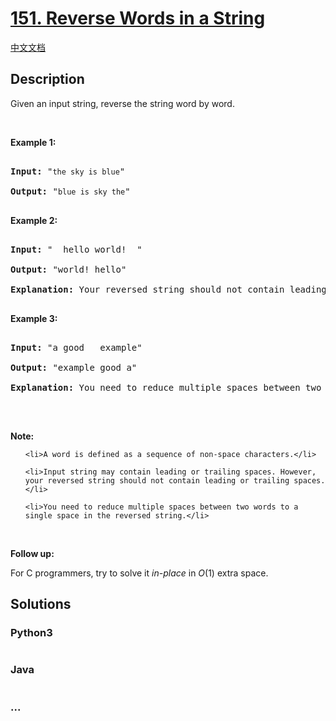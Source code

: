 # [151. Reverse Words in a String](https://leetcode.com/problems/reverse-words-in-a-string)

[中文文档](/solution/0100-0199/0151.Reverse%20Words%20in%20a%20String/README.md)

## Description

<p>Given an input string, reverse the string word by word.</p>

<p>&nbsp;</p>

<p><strong>Example 1:</strong></p>

<pre>

<strong>Input:</strong> &quot;<code>the sky is blue</code>&quot;

<strong>Output:&nbsp;</strong>&quot;<code>blue is sky the</code>&quot;

</pre>

<p><strong>Example 2:</strong></p>

<pre>

<strong>Input:</strong> &quot; &nbsp;hello world! &nbsp;&quot;

<strong>Output:&nbsp;</strong>&quot;world! hello&quot;

<strong>Explanation:</strong> Your reversed string should not contain leading or trailing spaces.

</pre>

<p><strong>Example 3:</strong></p>

<pre>

<strong>Input:</strong> &quot;a good &nbsp; example&quot;

<strong>Output:&nbsp;</strong>&quot;example good a&quot;

<strong>Explanation:</strong> You need to reduce multiple spaces between two words to a single space in the reversed string.

</pre>

<p>&nbsp;</p>

<p><strong>Note:</strong></p>

<ul>

    <li>A word is defined as a sequence of non-space characters.</li>

    <li>Input string may contain leading or trailing spaces. However, your reversed string should not contain leading or trailing spaces.</li>

    <li>You need to reduce multiple spaces between two words to a single space in the reversed string.</li>

</ul>

<p>&nbsp;</p>

<p><strong>Follow up:</strong></p>

<p>For C programmers, try to solve it <em>in-place</em> in <em>O</em>(1) extra space.</p>

## Solutions

<!-- tabs:start -->

### **Python3**

```python

```

### **Java**

```java

```

### **...**

```

```

<!-- tabs:end -->
